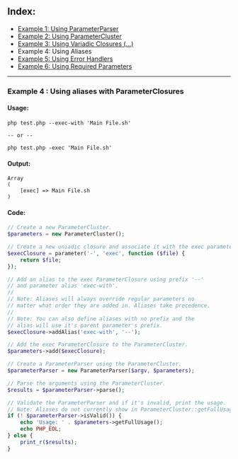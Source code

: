 ## Index:
* [Example 1: Using ParameterParser](https://github.com/nathan-fiscaletti/parameterparser/blob/master/examples/Example1.md)
* [Example 2: Using ParameterCluster](https://github.com/nathan-fiscaletti/parameterparser/blob/master/examples/Example2.md)
* [Example 3: Using Variadic Closures (...)](https://github.com/nathan-fiscaletti/parameterparser/blob/master/examples/Example3.md)
* Example 4: Using Aliases
* [Example 5: Using Error Handlers](https://github.com/nathan-fiscaletti/parameterparser/blob/master/examples/Example5.md)
* [Example 6: Using Required Parameters](https://github.com/nathan-fiscaletti/parameterparser/blob/master/examples/Example6.md)

----
### Example 4 : Using aliases with ParameterClosures

#### Usage: 
    php test.php --exec-with 'Main File.sh'

    -- or --

    php test.php -exec 'Main File.sh'
#### Output:
    Array
    (
        [exec] => Main File.sh
    )
#### Code:
```php
// Create a new ParameterCluster.
$parameters = new ParameterCluster();

// Create a new uniadic closure and associate it with the exec parameter.
$execClosure = parameter('-', 'exec', function ($file) {
    return $file;
});

// Add an alias to the exec ParameterClosure using prefix '--'
// and parameter alias 'exec-with'.
// 
// Note: Aliases will always override regular parameters no
// matter what order they are added in. Aliases take precedence.
// 
// Note: You can also define aliases with no prefix and the 
// alias will use it's parent parameter's prefix.
$execClosure->addAlias('exec-with', '--');

// Add the exec ParameterClosure to the ParameterCluster.
$parameters->add($execClosure);

// Create a ParameterParser using the ParameterCluster.
$parameterParser = new ParameterParser($argv, $parameters);

// Parse the arguments using the ParameterCluster.
$results = $parameterParser->parse();

// Validate the ParameterParser and if it's invalid, print the usage.
// Note: Aliases do not currently show in ParameterCluster::getFullUsage()
if (! $parameterParser->isValid()) {
    echo 'Usage: ' . $parameters->getFullUsage();
    echo PHP_EOL;
} else {
    print_r($results);
}

```
